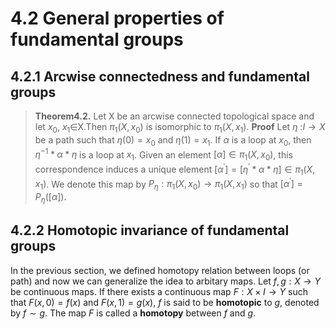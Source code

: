 # 4.2 General properties of fundamental groups

## 4.2.1 Arcwise connectedness and fundamental groups

> **Theorem4.2.** Let X be an arcwise connected topological space and let $x_0$, $x_1$$\in$X.Then $\pi_1(X,x_0)$ is isomorphic to $\pi_1(X,x_1)$.
> **Proof** Let $\eta$ :$I\to X$ be a path such that $\eta(0)=x_0$ and $\eta(1)=x_1$. If $\alpha$ is a loop at $x_0$, then ${\eta}^{-1}* \alpha * \eta$ is a loop at $x_1$. Given an element $[\alpha]\in \pi_1(X,x_0)$, this correspondence induces a unique element $[\alpha^{'}]=[\eta^{'}* \alpha* \eta]\in \pi_1(X,x_1)$. We denote this map by $P_{\eta}:\pi_1(X,x_0)\to\pi_1(X,x_1)$ so that $[\alpha^{'}]=P_{\eta}([\alpha])$. 



## 4.2.2 Homotopic invariance of fundamental groups
In the previous section, we defined homotopy relation between loops (or path) and now we can generalize the idea to arbitary maps. Let $f,g : X\rightarrow Y$ be continuous maps. If there exists a continuous map $F : X\times I\rightarrow Y$ such that $F(x,0)=f(x)$ and $F(x,1)=g(x)$, $f$ is said to be **homotopic** to $g$, denoted by $f\sim g$. The map $F$ is called a **homotopy** between $f$ and $g$.
